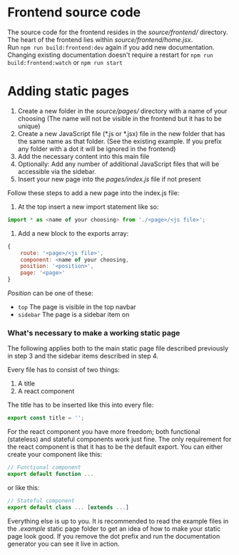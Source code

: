# Frontend source code

The source code for the frontend resides in the *source/frontend/* directory.  
The heart of the frontend lies within *source/frontend/home.jsx*.  
Run `npm run build:frontend:dev` again if you add new documentation.
Changing existing documentation doesn't require a restart for
`npm run build:frontend:watch` or `npm run start`

# Adding static pages

1. Create a new folder in the *source/pages/* directory with a name of your choosing
(The name will not be visible in the frontend but it has to be unique)
2. Create a new JavaScript file (*.js or *.jsx) file in the new folder that has the same name as that folder.
(See the existing example. If you prefix any folder with a dot it will be ignored in the frontend)
3. Add the necessary content into this main file
4. Optionally: Add any number of additional JavaScript files that will be accessible via the sidebar.
5. Insert your new page into the *pages/index.js* file if not present

Follow these steps to add a new page into the index.js file:

1. At the top insert a new import statement like so:
```javascript
import * as <name of your choosing> from './<page>/<js file>';
```

1. Add a new block to the exports array:
```javascript
{
    route: '<page>/<js file>',
    component: <name of your choosing,
    position: '<position>',
    page: '<page>'
}
```

*Position* can be one of these:
* `top` The page is visible in the top navbar
* `sidebar` The page is a sidebar item on <page>


### What's necessary to make a working static page

The following applies both to the main static page file described previously in step 3
and the sidebar items described in step 4.

Every file has to consist of two things:
1. A title
2. A react component

The title has to be inserted like this into every file:

```javascript
export const title = '';
```

For the react component you have more freedom; both functional (stateless) and stateful
components work just fine. The only requirement for the react component is that it
has to be the default export.
You can either create your component like this:

```javascript
// Functional component
export default function ...
```

or like this:

```javascript
// Stateful component
export default class ... [extends ...]
```

Everything else is up to you. It is recommended to read the example files in the *.example* static
page folder to get an idea of how to make your static page look good. If you remove the dot prefix
and run the documentation generator you can see it live in action.